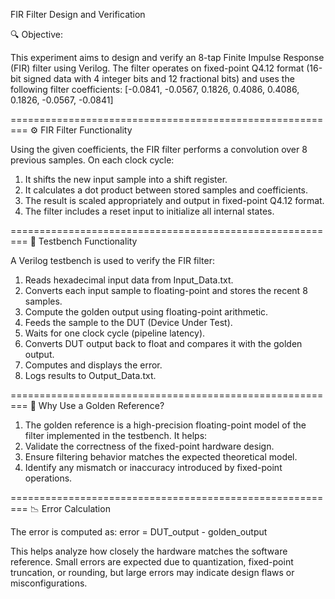 FIR Filter Design and Verification

🔍 Objective:

This experiment aims to design and verify an 8-tap Finite Impulse Response (FIR) filter using Verilog. The filter operates on fixed-point Q4.12 format (16-bit signed data with 4 integer bits and 12 fractional bits) and uses the following filter coefficients:
[-0.0841, -0.0567, 0.1826, 0.4086, 0.4086, 0.1826, -0.0567, -0.0841]

=========================================================
⚙️ FIR Filter Functionality

Using the given coefficients, the FIR filter performs a convolution over 8 previous samples. 
On each clock cycle:
1) It shifts the new input sample into a shift register.
2) It calculates a dot product between stored samples and coefficients.
3) The result is scaled appropriately and output in fixed-point Q4.12 format.
4) The filter includes a reset input to initialize all internal states.

=========================================================
🧪 Testbench Functionality

A Verilog testbench is used to verify the FIR filter:
1) Reads hexadecimal input data from Input_Data.txt.
2) Converts each input sample to floating-point and stores the recent 8 samples.
3) Compute the golden output using floating-point arithmetic.
4) Feeds the sample to the DUT (Device Under Test).
5) Waits for one clock cycle (pipeline latency).
6) Converts DUT output back to float and compares it with the golden output.
7) Computes and displays the error.
8) Logs results to Output_Data.txt.

=========================================================
🌟 Why Use a Golden Reference?

1) The golden reference is a high-precision floating-point model of the filter implemented in the testbench. It helps:
2) Validate the correctness of the fixed-point hardware design.
3) Ensure filtering behavior matches the expected theoretical model.
4) Identify any mismatch or inaccuracy introduced by fixed-point operations.

=========================================================
📉 Error Calculation

The error is computed as: error = DUT_output - golden_output

This helps analyze how closely the hardware matches the software reference. Small errors are expected due to quantization, fixed-point truncation, or rounding, but large errors may indicate design flaws or misconfigurations.

